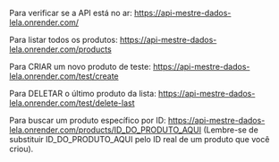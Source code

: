 Para verificar se a API está no ar: https://api-mestre-dados-lela.onrender.com/

Para listar todos os produtos: https://api-mestre-dados-lela.onrender.com/products

Para CRIAR um novo produto de teste: https://api-mestre-dados-lela.onrender.com/test/create

Para DELETAR o último produto da lista: https://api-mestre-dados-lela.onrender.com/test/delete-last

Para buscar um produto específico por ID: https://api-mestre-dados-lela.onrender.com/products/ID_DO_PRODUTO_AQUI (Lembre-se de substituir ID_DO_PRODUTO_AQUI pelo ID real de um produto que você criou).
